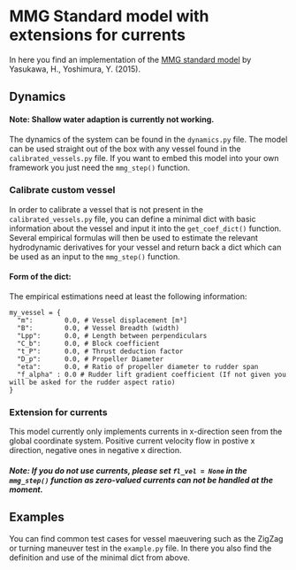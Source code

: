 # MMG Standard model with extensions for currents


In here you find an implementation of the [MMG standard model](https://doi.org/10.1007/s00773-014-0293-y) by Yasukawa, H., Yoshimura, Y. (2015).

## Dynamics


#### Note: Shallow water adaption is currently not working.

The dynamics of the system can be found in the `dynamics.py` file. The model can be used straight out of the box with any vessel found in the `calibrated_vessels.py` file. If you want to embed this model into your own framework you just need the `mmg_step()` function.

### Calibrate custom vessel
In order to calibrate a vessel that is not present in the `calibrated_vessels.py` file, you can define a minimal dict with basic information about the vessel and input it into the `get_coef_dict()` function. Several empirical formulas will then be used to estimate the relevant hydrodynamic derivatives for your vessel and return back a dict which can be used as an input to the `mmg_step()` function. 

#### Form of the dict:
The empirical estimations need at least the following information:
```
my_vessel = {
  "m":        0.0, # Vessel displacement [m³]
  "B":        0.0, # Vessel Breadth (width)
  "Lpp":      0.0, # Length between perpendiculars
  "C_b":      0.0, # Block coefficient
  "t_P":      0.0, # Thrust deduction factor
  "D_p":      0.0, # Propeller Diameter
  "eta":      0.0, # Ratio of propeller diameter to rudder span
  "f_alpha" : 0.0 # Rudder lift gradient coefficient (If not given you will be asked for the rudder aspect ratio)
}
```

### Extension for currents

This model currently only implements currents in x-direction seen from the global coordinate system. Positive current velocity flow in postive x direction, negative ones in negative x direction. 

##### Note: If you do not use currents, please set `fl_vel = None` in the `mmg_step()` function as zero-valued currents can not be handled at the moment.

## Examples

You can find common test cases for vessel maeuvering such as the ZigZag or turning maneuver test in the `example.py` file. In there you also find the definition and use of the minimal dict from above.
